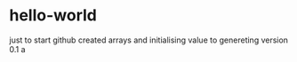 # hello-world
just to start github
created arrays and initialising value to genereting version 0.1
a

